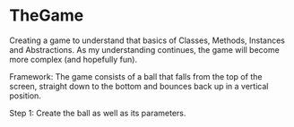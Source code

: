 # TheGame
Creating a game to understand that basics of Classes, Methods, Instances and Abstractions. As my understanding continues, the game will become more complex (and hopefully fun).

Framework:
The game consists of a ball that falls from the top of the screen, straight down to the bottom and bounces back up in a vertical position.

Step 1:
Create the ball as well as its parameters. 
